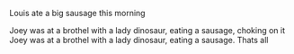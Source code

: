 
Louis ate a big sausage this morning

Joey was at a brothel with a lady dinosaur, eating a sausage, choking on it
Joey was at a brothel with a lady dinosaur, eating a sausage. Thats all


